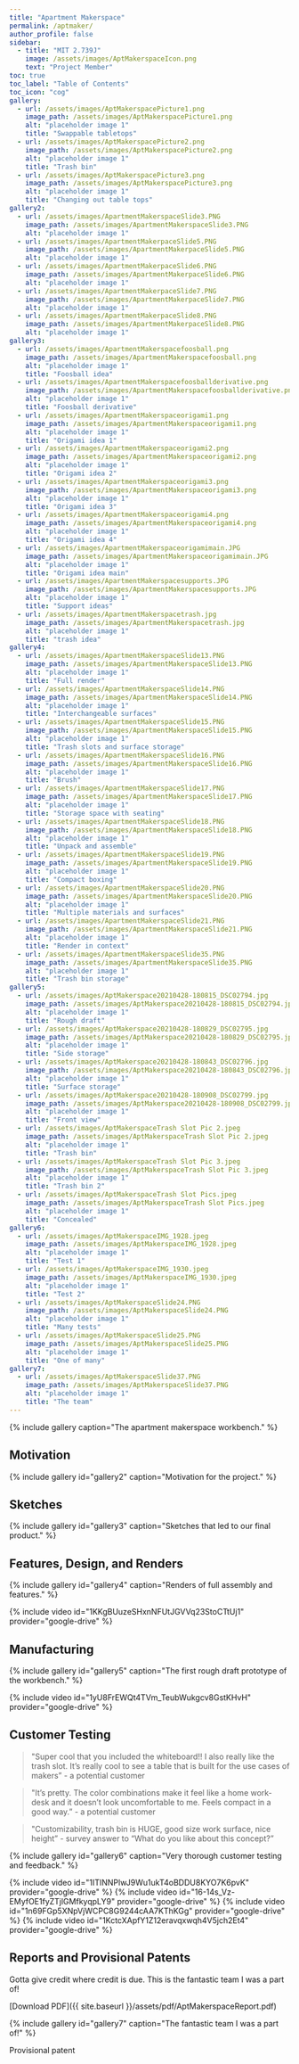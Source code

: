 ```yaml
---
title: "Apartment Makerspace"
permalink: /aptmaker/
author_profile: false
sidebar:
  - title: "MIT 2.739J"
    image: /assets/images/AptMakerspaceIcon.png
    text: "Project Member"
toc: true
toc_label: "Table of Contents"
toc_icon: "cog"
gallery:
  - url: /assets/images/AptMakerspacePicture1.png
    image_path: /assets/images/AptMakerspacePicture1.png
    alt: "placeholder image 1"
    title: "Swappable tabletops"
  - url: /assets/images/AptMakerspacePicture2.png
    image_path: /assets/images/AptMakerspacePicture2.png
    alt: "placeholder image 1"
    title: "Trash bin"
  - url: /assets/images/AptMakerspacePicture3.png
    image_path: /assets/images/AptMakerspacePicture3.png
    alt: "placeholder image 1"
    title: "Changing out table tops"
gallery2:
  - url: /assets/images/ApartmentMakerspaceSlide3.PNG
    image_path: /assets/images/ApartmentMakerspaceSlide3.PNG
    alt: "placeholder image 1"
  - url: /assets/images/ApartmentMakerpaceSlide5.PNG
    image_path: /assets/images/ApartmentMakerpaceSlide5.PNG
    alt: "placeholder image 1"
  - url: /assets/images/ApartmentMakerpaceSlide6.PNG
    image_path: /assets/images/ApartmentMakerpaceSlide6.PNG
    alt: "placeholder image 1"
  - url: /assets/images/ApartmentMakerpaceSlide7.PNG
    image_path: /assets/images/ApartmentMakerpaceSlide7.PNG
    alt: "placeholder image 1"
  - url: /assets/images/ApartmentMakerpaceSlide8.PNG
    image_path: /assets/images/ApartmentMakerpaceSlide8.PNG
    alt: "placeholder image 1"
gallery3:
  - url: /assets/images/ApartmentMakerspacefoosball.png
    image_path: /assets/images/ApartmentMakerspacefoosball.png
    alt: "placeholder image 1"
    title: "Foosball idea"
  - url: /assets/images/ApartmentMakerspacefoosballderivative.png
    image_path: /assets/images/ApartmentMakerspacefoosballderivative.png
    alt: "placeholder image 1"
    title: "Foosball derivative"
  - url: /assets/images/ApartmentMakerspaceorigami1.png
    image_path: /assets/images/ApartmentMakerspaceorigami1.png
    alt: "placeholder image 1"
    title: "Origami idea 1"
  - url: /assets/images/ApartmentMakerspaceorigami2.png
    image_path: /assets/images/ApartmentMakerspaceorigami2.png
    alt: "placeholder image 1"
    title: "Origami idea 2"
  - url: /assets/images/ApartmentMakerspaceorigami3.png
    image_path: /assets/images/ApartmentMakerspaceorigami3.png
    alt: "placeholder image 1"
    title: "Origami idea 3"
  - url: /assets/images/ApartmentMakerspaceorigami4.png
    image_path: /assets/images/ApartmentMakerspaceorigami4.png
    alt: "placeholder image 1"
    title: "Origami idea 4"
  - url: /assets/images/ApartmentMakerspaceorigamimain.JPG
    image_path: /assets/images/ApartmentMakerspaceorigamimain.JPG
    alt: "placeholder image 1"
    title: "Origami idea main"
  - url: /assets/images/ApartmentMakerspacesupports.JPG
    image_path: /assets/images/ApartmentMakerspacesupports.JPG
    alt: "placeholder image 1"
    title: "Support ideas"
  - url: /assets/images/ApartmentMakerspacetrash.jpg
    image_path: /assets/images/ApartmentMakerspacetrash.jpg
    alt: "placeholder image 1"
    title: "trash idea"
gallery4:
  - url: /assets/images/ApartmentMakerspaceSlide13.PNG
    image_path: /assets/images/ApartmentMakerspaceSlide13.PNG
    alt: "placeholder image 1"
    title: "Full render"
  - url: /assets/images/ApartmentMakerspaceSlide14.PNG
    image_path: /assets/images/ApartmentMakerspaceSlide14.PNG
    alt: "placeholder image 1"
    title: "Interchangeable surfaces"
  - url: /assets/images/ApartmentMakerspaceSlide15.PNG
    image_path: /assets/images/ApartmentMakerspaceSlide15.PNG
    alt: "placeholder image 1"
    title: "Trash slots and surface storage"
  - url: /assets/images/ApartmentMakerspaceSlide16.PNG
    image_path: /assets/images/ApartmentMakerspaceSlide16.PNG
    alt: "placeholder image 1"
    title: "Brush"
  - url: /assets/images/ApartmentMakerspaceSlide17.PNG
    image_path: /assets/images/ApartmentMakerspaceSlide17.PNG
    alt: "placeholder image 1"
    title: "Storage space with seating"
  - url: /assets/images/ApartmentMakerspaceSlide18.PNG
    image_path: /assets/images/ApartmentMakerspaceSlide18.PNG
    alt: "placeholder image 1"
    title: "Unpack and assemble"
  - url: /assets/images/ApartmentMakerspaceSlide19.PNG
    image_path: /assets/images/ApartmentMakerspaceSlide19.PNG
    alt: "placeholder image 1"
    title: "Compact boxing"
  - url: /assets/images/ApartmentMakerspaceSlide20.PNG
    image_path: /assets/images/ApartmentMakerspaceSlide20.PNG
    alt: "placeholder image 1"
    title: "Multiple materials and surfaces"
  - url: /assets/images/ApartmentMakerspaceSlide21.PNG
    image_path: /assets/images/ApartmentMakerspaceSlide21.PNG
    alt: "placeholder image 1"
    title: "Render in context"
  - url: /assets/images/ApartmentMakerspaceSlide35.PNG
    image_path: /assets/images/ApartmentMakerspaceSlide35.PNG
    alt: "placeholder image 1"
    title: "Trash bin storage"
gallery5:
  - url: /assets/images/AptMakerspace20210428-180815_DSC02794.jpg
    image_path: /assets/images/AptMakerspace20210428-180815_DSC02794.jpg
    alt: "placeholder image 1"
    title: "Rough draft"
  - url: /assets/images/AptMakerspace20210428-180829_DSC02795.jpg
    image_path: /assets/images/AptMakerspace20210428-180829_DSC02795.jpg
    alt: "placeholder image 1"
    title: "Side storage"
  - url: /assets/images/AptMakerspace20210428-180843_DSC02796.jpg
    image_path: /assets/images/AptMakerspace20210428-180843_DSC02796.jpg
    alt: "placeholder image 1"
    title: "Surface storage"
  - url: /assets/images/AptMakerspace20210428-180908_DSC02799.jpg
    image_path: /assets/images/AptMakerspace20210428-180908_DSC02799.jpg
    alt: "placeholder image 1"
    title: "Front view"
  - url: /assets/images/AptMakerspaceTrash Slot Pic 2.jpeg
    image_path: /assets/images/AptMakerspaceTrash Slot Pic 2.jpeg
    alt: "placeholder image 1"
    title: "Trash bin"
  - url: /assets/images/AptMakerspaceTrash Slot Pic 3.jpeg
    image_path: /assets/images/AptMakerspaceTrash Slot Pic 3.jpeg
    alt: "placeholder image 1"
    title: "Trash bin 2"
  - url: /assets/images/AptMakerspaceTrash Slot Pics.jpeg
    image_path: /assets/images/AptMakerspaceTrash Slot Pics.jpeg
    alt: "placeholder image 1"
    title: "Concealed"
gallery6:
  - url: /assets/images/AptMakerspaceIMG_1928.jpeg
    image_path: /assets/images/AptMakerspaceIMG_1928.jpeg
    alt: "placeholder image 1"
    title: "Test 1"
  - url: /assets/images/AptMakerspaceIMG_1930.jpeg
    image_path: /assets/images/AptMakerspaceIMG_1930.jpeg
    alt: "placeholder image 1"
    title: "Test 2"
  - url: /assets/images/AptMakerspaceSlide24.PNG
    image_path: /assets/images/AptMakerspaceSlide24.PNG
    alt: "placeholder image 1"
    title: "Many tests"
  - url: /assets/images/AptMakerspaceSlide25.PNG
    image_path: /assets/images/AptMakerspaceSlide25.PNG
    alt: "placeholder image 1"
    title: "One of many"
gallery7:
  - url: /assets/images/AptMakerspaceSlide37.PNG
    image_path: /assets/images/AptMakerspaceSlide37.PNG
    alt: "placeholder image 1"
    title: "The team"
---
```


{% include gallery caption="The apartment makerspace workbench." %}

## Motivation

{% include gallery id="gallery2" caption="Motivation for the project." %}

## Sketches

{% include gallery id="gallery3" caption="Sketches that led to our final product." %}

## Features, Design, and Renders

{% include gallery id="gallery4" caption="Renders of full assembly and features." %}

{% include video id="1KKgBUuzeSHxnNFUtJGVVq23StoCTtUj1" provider="google-drive" %}

## Manufacturing

{% include gallery id="gallery5" caption="The first rough draft prototype of the workbench." %}

{% include video id="1yU8FrEWQt4TVm_TeubWukgcv8GstKHvH" provider="google-drive" %}

## Customer Testing

> "Super cool that you included the whiteboard!! I also really like the trash slot. It’s really cool to see a table that is built for the use cases of makers” - a potential customer

> "It’s pretty. The color combinations make it feel like a home work-desk and it doesn’t look uncomfortable to me. Feels compact in a good way.” - a potential customer

> "Customizability, trash bin is HUGE, good size work surface, nice height” - survey answer to “What do you like about this concept?”

{% include gallery id="gallery6" caption="Very thorough customer testing and feedback." %}

{% include video id="1ITINNPlwJ9Wu1ukT4oBDDU8KYO7K6pvK" provider="google-drive" %}
{% include video id="16-14s_Vz-EMyfOE1fyZTjlGMfkyqpLY9" provider="google-drive" %}
{% include video id="1n69FGp5XNpVjWCPC8G9244cAA7KThKGg" provider="google-drive" %}
{% include video id="1KctcXApfY1Z12eravqxwqh4V5jch2Et4" provider="google-drive" %}

## Reports and Provisional Patents

Gotta give credit where credit is due. This is the fantastic team I was a part of!

[Download PDF]({{ site.baseurl }}/assets/pdf/AptMakerspaceReport.pdf)

{% include gallery id="gallery7" caption="The fantastic team I was a part of!" %}

Provisional patent